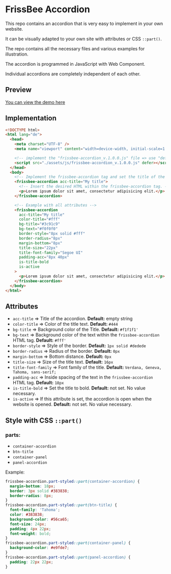 # FrissBee Accordion

This repo contains an accordion that is very easy to implement in your own website.

It can be visually adapted to your own site with attributes or CSS `::part()`.

The repo contains all the necessary files and various examples for illustration.

The accordion is programmed in JavaScript with Web Component.

Individual accordions are completely independent of each other.

## Preview

[You can view the demo here](https://accordion.frissbee.de/)

## Implementation

```html
<!DOCTYPE html>
<html lang="de">
  <head>
    <meta charset="UTF-8" />
    <meta name="viewport" content="width=device-width, initial-scale=1.0" />

    <!-- implement the "frissbee-accordion_v.1.0.0.js" file => use "defer" -->
    <script src="./assets/js/frissbee-accordion_v.1.0.0.js" defer></script>
  </head>
  <body>
    <!-- Implement the frissbee-accordion tag and set the title of the accordion with the "acc-title" attribute. -->
    <frissbee-accordion acc-title="My title">
      <!-- Insert the desired HTML within the frissbee-accordion tag. -->
      <p>Lorem ipsum dolor sit amet, consectetur adipisicing elit.</p>
    </frissbee-accordion>

    <!-- Example with all attributes -->
    <frissbee-accordion
      acc-title="My title"
      color-title="#fff"
      bg-title="#3c91c9"
      bg-text="#f0f0f0"
      border-style="8px solid #fff"
      border-radius="8px"
      margin-bottom="8px"
      title-size="22px"
      title-font-family="Segoe UI"
      padding-acc="8px 40px"
      is-title-bold
      is-active
    >
      <p>Lorem ipsum dolor sit amet, consectetur adipisicing elit.</p>
    </frissbee-accordion>
  </body>
</html>
```

## Attributes

- `acc-title` => Title of the accordion. **Default:** empty string
- `color-title` => Color of the title text. **Default:** `#444`
- `bg-title` => Background color of the Title. **Default:** `#f1f1f1'`
- `bg-text` => Background color of the text within the `frissbee-accordion` HTML tag. **Default:** `#fff'`
- `border-style` => Style of the border. **Default:** `1px solid #dedede`
- `border-radius` => Radius of the border. **Default:** `0px`
- `margin-bottom` => Bottom distance. **Default:** `0px`
- `title-size` => Size of the title text. **Default:** `16px`
- `title-font-family` => Font family of the title. **Default:** `Verdana, Geneva, Tahoma, sans-serif;`
- `padding-acc` => Inside spacing of the text in the `frissbee-accordion` HTML tag. **Default:** `18px`
- `is-title-bold` => Set the title to bold. **Default:** not set. No value necessary.
- `is-active` => If this attribute is set, the accordion is open when the website is opened. **Default:** not set. No value necessary.

## Style with CSS `::part()`

### parts:

- `container-accordion`
- `btn-title`
- `container-panel`
- `panel-accordion`

Example:

```css
frissbee-accordion.part-styled::part(container-accordion) {
  margin-bottom: 18px;
  border: 3px solid #383838;
  border-radius: 8px;
}
frissbee-accordion.part-styled::part(btn-title) {
  font-family: 'Tahoma';
  color: #383838;
  background-color: #56ca65;
  font-size: 24px;
  padding: 4px 22px;
  font-weight: bold;
}
frissbee-accordion.part-styled::part(container-panel) {
  background-color: #e9fde7;
}
frissbee-accordion.part-styled::part(panel-accordion) {
  padding: 22px 22px;
}
```
